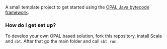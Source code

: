 A small template project to get started using the [OPAL Java bytecode framework](http://www.opal-project.de). 

### How do I get set up? ###

To develop your own OPAL based solution, fork this repository, install Scala and `sbt`. After that go the main folder and call `sbt run`.